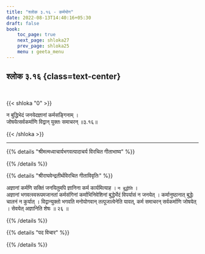 ```yaml
---
title: "श्लोक ३.१६ - कर्मयोग"
date: 2022-08-13T14:40:16+05:30
draft: false
book:
    toc_page: true
    next_page: shloka27
    prev_page: shloka25
    menu : geeta_menu
---
```




## श्लोक ३.१६ {class=text-center}

<br/>

{{< shloka  "0"  >}}

न बुद्धिभेदं जनयेदज्ञानां कर्मसङ्गिनाम् ।  
जोषयेत्सर्वकर्माणि विद्वान् युक्तः समाचरन् ॥३.१६॥ 

{{< /shloka >}}

---


{{% details "श्रीमत्मध्वाचार्यभगवत्पादाचर्य विरचित  गीताभाष्य" %}}



{{% /details %}}



{{% details "श्रीराघवेन्द्रतीर्थविरचित गीताविवृतिः" %}}

अज्ञानां कर्मणि सक्तिं जनयितुमपि ज्ञानिना कर्म कार्यमित्याह ।
`न बुद्धीति` ।   
अज्ञानां भगवत्स्वरूपमजानतां कर्मसंगिनां कर्माभिनिवेशिनां बुद्धेर्भेदं
विपर्यासं न जनयेत्‌ । कर्मानुष्ठानात् बुद्धेः चालनं न कुर्यात्‌ । 
विद्वान्युक्तो भगवति मनोयोगवान्‌ तत्पूजात्वेनेति यावत्‌, कर्म 
समाचरन्‌ सर्वकर्माणि जोषयेत्‌ । सेवयेत्‌ अज्ञानिति शेषः ॥ २६ ॥

{{% /details %}}



{{% details "पद विचार" %}}


{{% /details %}}
